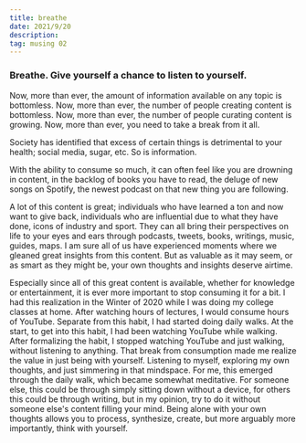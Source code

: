 ```yaml
---
title: breathe
date: 2021/9/20
description:
tag: musing 02
---
```


### Breathe. Give yourself a chance to listen to yourself. 
 
 Now, more than ever, the amount of information available on any topic is bottomless. Now, more than ever, the number of people creating content is bottomless. 
 Now, more than ever, the number of people curating content is growing. 
 Now, more than ever, you need to take a break from it all. 
 
 Society has identified that excess of certain things is detrimental to your health; social media, sugar, etc. So is information. 
 
 With the ability to consume so much, it can often feel like you are drowning in content, in the backlog of books you have to read, the deluge of new songs on Spotify, the newest podcast on that new thing you are following. 
 
 A lot of this content is great; individuals who have learned a ton and now want to give back, individuals who are influential due to what they have done, icons of industry and sport. They can all bring their perspectives on life to your eyes and ears through podcasts, tweets, books, writings, music, guides, maps. I am sure all of us have experienced moments where we gleaned great insights from this content. But as valuable as it may seem, or as smart as they might be, your own thoughts and insights deserve airtime.

Especially since all of this great content is available, whether for knowledge or entertainment, it is ever more important to stop consuming it for a bit. I had this realization in the Winter of 2020 while I was doing my college classes at home. After watching hours of lectures, I would consume hours of YouTube. Separate from this habit, I had started doing daily walks. At the start, to get into this habit, I had been watching YouTube while walking. After formalizing the habit, I stopped watching YouTube and just walking, without listening to anything. That break from consumption made me realize the value in just being with yourself. Listening to myself, exploring my own thoughts, and just simmering in that mindspace. For me, this emerged through the daily walk, which became somewhat meditative. For someone else, this could be through simply sitting down without a device, for others this could be through writing, but in my opinion, try to do it without someone else's content filling your mind. Being alone with your own thoughts allows you to process, synthesize, create, but more arguably more importantly, think with yourself. 


 

